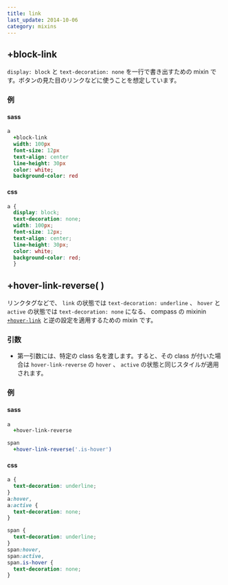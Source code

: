 ```yaml
---
title: link
last_update: 2014-10-06
category: mixins
---
```


## +block-link

`display: block` と `text-decoration: none` を一行で書き出すための mixin です。ボタンの見た目のリンクなどに使うことを想定しています。


### 例

#### sass

```sass
a
  +block-link
  width: 100px
  font-size: 12px
  text-align: center
  line-height: 30px
  color: white;
  background-color: red
```

#### css

```css
a {
  display: block;
  text-decoration: none;
  width: 100px;
  font-size: 12px;
  text-align: center;
  line-height: 30px;
  color: white;
  background-color: red;
  }
```

## +hover-link-reverse( )

リンクタグなどで、 `link` の状態では `text-decoration: underline`  、 `hover` と `active` の状態では `text-decoration: none` になる、 compass の mixinin [`+hover-link`](http://compass-style.org/reference/compass/typography/links/hover_link/#mixin-hover-link) と逆の設定を適用するための mixin です。

### 引数

- 第一引数には、特定の class 名を渡します。すると、その class が付いた場合は `hover-link-reverse` の `hover` 、 `active` の状態と同じスタイルが適用されます。


### 例

#### sass

```sass
a
  +hover-link-reverse 

span
  +hover-link-reverse('.is-hover')
```

#### css

```css
a {
  text-decoration: underline;
}
a:hover,
a:active {
  text-decoration: none;
}

span {
  text-decoration: underline;
}
span:hover,
span:active,
span.is-hover {
  text-decoration: none;
}
```